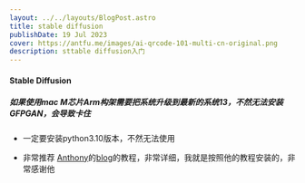 ```yaml
---
layout: ../../layouts/BlogPost.astro
title: stable diffusion
publishDate: 19 Jul 2023
cover: https://antfu.me/images/ai-qrcode-101-multi-cn-original.png
description: sttable diffusion入门
---
```

#### Stable Diffusion

##### 如果使用mac M芯片Arm构架需要把系统升级到最新的系统13，不然无法安装GFPGAN，会导致卡住

- 一定要安装python3.10版本，不然无法使用

- 非常推荐 [Anthony](https://github.com/antfu)的[blog](https://antfu.me/posts/ai-qrcode)的教程，非常详细，我就是按照他的教程安装的，非常感谢他
